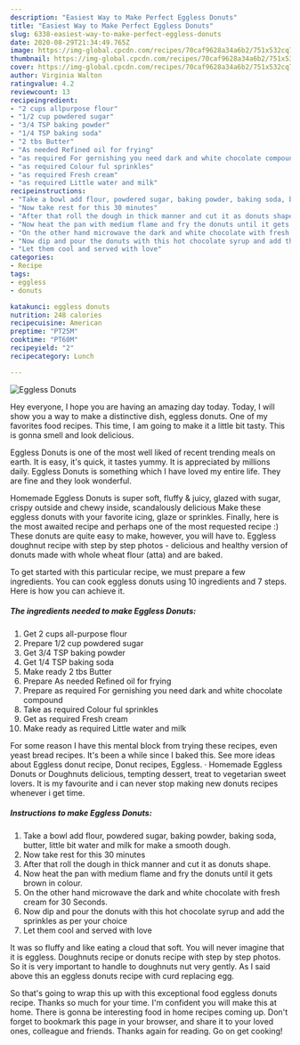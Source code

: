 ```yaml
---
description: "Easiest Way to Make Perfect Eggless Donuts"
title: "Easiest Way to Make Perfect Eggless Donuts"
slug: 6338-easiest-way-to-make-perfect-eggless-donuts
date: 2020-08-29T21:34:49.765Z
image: https://img-global.cpcdn.com/recipes/70caf9628a34a6b2/751x532cq70/eggless-donuts-recipe-main-photo.jpg
thumbnail: https://img-global.cpcdn.com/recipes/70caf9628a34a6b2/751x532cq70/eggless-donuts-recipe-main-photo.jpg
cover: https://img-global.cpcdn.com/recipes/70caf9628a34a6b2/751x532cq70/eggless-donuts-recipe-main-photo.jpg
author: Virginia Walton
ratingvalue: 4.2
reviewcount: 13
recipeingredient:
- "2 cups allpurpose flour"
- "1/2 cup powdered sugar"
- "3/4 TSP baking powder"
- "1/4 TSP baking soda"
- "2 tbs Butter"
- "As needed Refined oil for frying"
- "as required For gernishing you need dark and white chocolate compound"
- "as required Colour ful sprinkles"
- "as required Fresh cream"
- "as required Little water and milk"
recipeinstructions:
- "Take a bowl add flour, powdered sugar, baking powder, baking soda, butter, little bit water and milk for make a smooth dough."
- "Now take rest for this 30 minutes"
- "After that roll the dough in thick manner and cut it as donuts shape."
- "Now heat the pan with medium flame and fry the donuts until it gets brown in colour."
- "On the other hand microwave the dark and white chocolate with fresh cream for 30 Seconds."
- "Now dip and pour the donuts with this hot chocolate syrup and add the sprinkles as per your choice"
- "Let them cool and served with love"
categories:
- Recipe
tags:
- eggless
- donuts

katakunci: eggless donuts 
nutrition: 248 calories
recipecuisine: American
preptime: "PT25M"
cooktime: "PT60M"
recipeyield: "2"
recipecategory: Lunch

---
```



![Eggless Donuts](https://img-global.cpcdn.com/recipes/70caf9628a34a6b2/751x532cq70/eggless-donuts-recipe-main-photo.jpg)

Hey everyone, I hope you are having an amazing day today. Today, I will show you a way to make a distinctive dish, eggless donuts. One of my favorites food recipes. This time, I am going to make it a little bit tasty. This is gonna smell and look delicious.

Eggless Donuts is one of the most well liked of recent trending meals on earth. It is easy, it's quick, it tastes yummy. It is appreciated by millions daily. Eggless Donuts is something which I have loved my entire life. They are fine and they look wonderful.

Homemade Eggless Donuts is super soft, fluffy &amp; juicy, glazed with sugar, crispy outside and chewy inside, scandalously delicious Make these eggless donuts with your favorite icing, glaze or sprinkles. Finally, here is the most awaited recipe and perhaps one of the most requested recipe :) These donuts are quite easy to make, however, you will have to. Eggless doughnut recipe with step by step photos - delicious and healthy version of donuts made with whole wheat flour (atta) and are baked.


To get started with this particular recipe, we must prepare a few ingredients. You can cook eggless donuts using 10 ingredients and 7 steps. Here is how you can achieve it.

<!--inarticleads1-->

##### The ingredients needed to make Eggless Donuts:

1. Get 2 cups all-purpose flour
1. Prepare 1/2 cup powdered sugar
1. Get 3/4 TSP baking powder
1. Get 1/4 TSP baking soda
1. Make ready 2 tbs Butter
1. Prepare As needed Refined oil for frying
1. Prepare as required For gernishing you need dark and white chocolate compound
1. Take as required Colour ful sprinkles
1. Get as required Fresh cream
1. Make ready as required Little water and milk


For some reason I have this mental block from trying these recipes, even yeast bread recipes. It&#39;s been a while since I baked this. See more ideas about Eggless donut recipe, Donut recipes, Eggless. · Homemade Eggless Donuts or Doughnuts delicious, tempting dessert, treat to vegetarian sweet lovers. It is my favourite and i can never stop making new donuts recipes whenever i get time. 

<!--inarticleads2-->

##### Instructions to make Eggless Donuts:

1. Take a bowl add flour, powdered sugar, baking powder, baking soda, butter, little bit water and milk for make a smooth dough.
1. Now take rest for this 30 minutes
1. After that roll the dough in thick manner and cut it as donuts shape.
1. Now heat the pan with medium flame and fry the donuts until it gets brown in colour.
1. On the other hand microwave the dark and white chocolate with fresh cream for 30 Seconds.
1. Now dip and pour the donuts with this hot chocolate syrup and add the sprinkles as per your choice
1. Let them cool and served with love


It was so fluffy and like eating a cloud that soft. You will never imagine that it is eggless. Doughnuts recipe or donuts recipe with step by step photos. So it is very important to handle to doughnuts nut very gently. As I said above this an eggless donuts recipe with curd replacing egg. 

So that's going to wrap this up with this exceptional food eggless donuts recipe. Thanks so much for your time. I'm confident you will make this at home. There is gonna be interesting food in home recipes coming up. Don't forget to bookmark this page in your browser, and share it to your loved ones, colleague and friends. Thanks again for reading. Go on get cooking!
